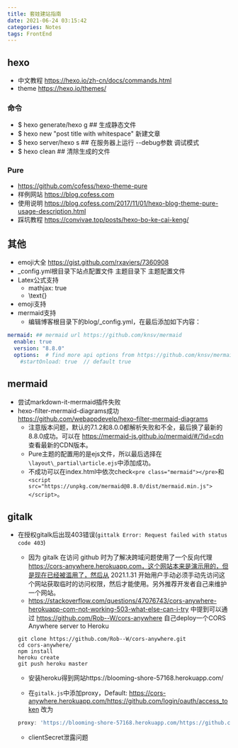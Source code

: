 ```yaml
---
title: 套娃建站指南
date: 2021-06-24 03:15:42
categories: Notes
tags: FrontEnd
---
```

## hexo

- 中文教程 https://hexo.io/zh-cn/docs/commands.html
- theme https://hexo.io/themes/
  
### 命令

- $ hexo generate/hexo g ## 生成静态文件
- $ hexo new "post title with whitespace" 新建文章
- $ hexo server/hexo s ## 在服务器上运行 --debug参数 调试模式
- $ hexo clean ## 清除生成的文件

### Pure

- https://github.com/cofess/hexo-theme-pure
- 样例网站 https://blog.cofess.com
- 使用说明 https://blog.cofess.com/2017/11/01/hexo-blog-theme-pure-usage-description.html
- 踩坑教程 https://convivae.top/posts/hexo-bo-ke-cai-keng/
  
## 其他

- emoji大全 https://gist.github.com/rxaviers/7360908
- _config.yml根目录下站点配置文件 主题目录下 主题配置文件
- Latex公式支持
  - mathjax: true
  - \text{}
- emoji支持
- mermaid支持
  - 编辑博客根目录下的blog/_config.yml，在最后添加如下内容：
```yml
mermaid: ## mermaid url https://github.com/knsv/mermaid
  enable: true
  version: "8.8.0"
  options:  # find more api options from https://github.com/knsv/mermaid/blob/master/src/mermaidAPI.js
    #startOnload: true  // default true
```
## mermaid
- 尝试markdown-it-mermaid插件失败
- hexo-filter-mermaid-diagrams成功 https://github.com/webappdevelp/hexo-filter-mermaid-diagrams
  - 注意版本问题，默认的7.1.2和8.0.0都解析失败和不全，最后换了最新的8.8.0成功。可以在 https://mermaid-js.github.io/mermaid/#/?id=cdn 查看最新的CDN版本。
  - Pure主题的配置用的是ejs文件，所以最后选择在`\layout\_partial\article.ejs`中添加成功。
  - 不成功可以在index.html中依次check`<pre class="mermaid"></pre>`和`<script src="https://unpkg.com/mermaid@8.8.0/dist/mermaid.min.js"></script>`。

## gitalk

- 在授权gitalk后出现403错误(`gittalk Error: Request failed with status code 403`)
  - 因为 gitalk 在访问 github 时为了解决跨域问题使用了一个反向代理 https://cors-anywhere.herokuapp.com，这个网站本来是演示用的，但是现在已经被滥用了，然后从 2021.1.31 开始用户手动必须手动先访问这个网站获取临时的访问权限，然后才能使用。另外推荐开发者自己来维护一个网站。
  - https://stackoverflow.com/questions/47076743/cors-anywhere-herokuapp-com-not-working-503-what-else-can-i-try 中提到可以通过 https://github.com/Rob--W/cors-anywhere 自己deploy一个CORS Anywhere server to Heroku 
  ```shell
  git clone https://github.com/Rob--W/cors-anywhere.git
  cd cors-anywhere/
  npm install
  heroku create
  git push heroku master
  ```
  - 安装heroku得到网站https://blooming-shore-57168.herokuapp.com/ 
  
  - 在`gitalk.js`中添加proxy，Default: https://cors-anywhere.herokuapp.com/https://github.com/login/oauth/access_token 改为
  ```js
  proxy: 'https://blooming-shore-57168.herokuapp.com/https://github.com/login/oauth/access_token',
  ```

  - clientSecret泄露问题

